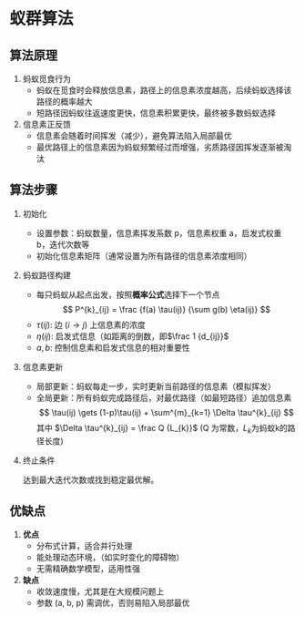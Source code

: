 # 蚁群算法

## 算法原理

1. 蚂蚁觅食行为
    + 蚂蚁在觅食时会释放信息素，路径上的信息素浓度越高，后续蚂蚁选择该路径的概率越大
    + 短路径因蚂蚁往返速度更快，信息素积累更快，最终被多数蚂蚁选择
2. 信息素正反馈
    + 信息素会随着时间挥发（减少），避免算法陷入局部最优
    + 最优路径上的信息素因为蚂蚁频繁经过而增强，劣质路径因挥发逐渐被淘汰

## 算法步骤

1. 初始化
    + 设置参数：蚂蚁数量，信息素挥发系数 p，信息素权重 a，启发式权重 b，迭代次数等
    + 初始化信息素矩阵（通常设置为所有路径的信息素浓度相同）
2. 蚂蚁路径构建
    + 每只蚂蚁从起点出发，按照**概率公式**选择下一个节点
    $$
    P^{k}_{ij} = \frac {f(a) \tau(ij)} {\sum g(b) \eta(ij)}
    $$
    + $\tau(ij)$: 边 $(i \to j)$ 上信息素的浓度
    + $\eta(ij)$: 启发式信息（如距离的倒数，即$\frac 1 {d_{ij}}$
    + $a, b$: 控制信息素和启发式信息的相对重要性
3. 信息素更新
    + 局部更新：蚂蚁每走一步，实时更新当前路径的信息素（模拟挥发）
    + 全局更新：所有蚂蚁完成路径后，对最优路径（如最短路径）追加信息素
    $$
    \tau(ij) \gets (1-p)\tau(ij) + \sum^{m}_{k=1} \Delta \tau^{k}_{ij}
    $$
    其中 $\Delta \tau^{k}_{ij} = \frac Q {L_{k}}$ (Q 为常数，$L_k$为蚂蚁k的路径长度)
4. 终止条件

    达到最大迭代次数或找到稳定最优解。

## 优缺点

1. **优点**
    + 分布式计算，适合并行处理
    + 能处理动态环境，（如实时变化的障碍物）
    + 无需精确数学模型，适用性强
2. **缺点**
    + 收敛速度慢，尤其是在大规模问题上
    + 参数 (a, b, p) 需调优，否则易陷入局部最优
